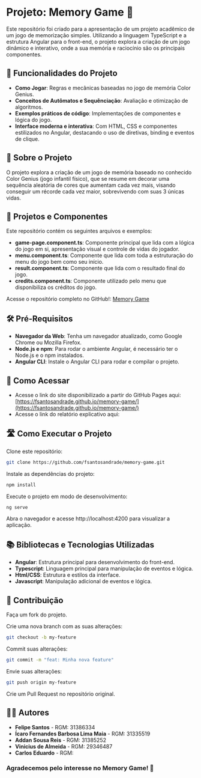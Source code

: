 # Projeto: Memory Game 🧠

Este repositório foi criado para a apresentação de um projeto acadêmico de um jogo de memorização simples. Utilizando a linguagem TypeScript e a estrutura Angular para o front-end, o projeto explora a criação de um jogo dinâmico e interativo, onde a sua memória e raciocínio são os principais componentes.

## 🔨 Funcionalidades do Projeto

- **Como Jogar**: Regras e mecânicas baseadas no jogo de memória Color Genius.
- **Conceitos de Autômatos e Sequênciação**: Avaliação e otimização de algoritmos.
- **Exemplos práticos de código**: Implementações de componentes e lógica do jogo.
- **Interface moderna e interativa**: Com HTML, CSS e componentes estilizados no Angular, destacando o uso de diretivas, binding e eventos de clique.

## 🚀 Sobre o Projeto

O projeto explora a criação de um jogo de memória baseado no conhecido Color Genius (jogo infantil físico), que se resume em decorar uma sequência aleatória de cores que aumentam cada vez mais, visando conseguir um récorde cada vez maior, sobrevivendo com suas 3 únicas vidas.

## 📂 Projetos e Componentes

Este repositório contém os seguintes arquivos e exemplos:

- **game-page.component.ts**: Componente principal que lida com a lógica do jogo em si, apresentação visual e controle de vidas do jogador.
- **menu.component.ts**: Componente que lida com toda a estruturação do menu do jogo bem como seu início.
- **result.component.ts**: Componente que lida com o resultado final do jogo.
- **credits.component.ts**: Componente utilizado pelo menu que disponibiliza os créditos do jogo.

Acesse o repositório completo no GitHub!: [Memory Game](https://github.com/fsantosandrade/memory-game)

## 🛠 Pré-Requisitos

- **Navegador da Web**: Tenha um navegador atualizado, como Google Chrome ou Mozilla Firefox.
- **Node.js e npm**: Para rodar o ambiente Angular, é necessário ter o Node.js e o npm instalados.
- **Angular CLI**: Instale o Angular CLI para rodar e compilar o projeto.

## 🔎 Como Acessar

- Acesse o link do site disponibilizado a partir do GitHub Pages aqui: [https://fsantosandrade.github.io/memory-game/](https://fsantosandrade.github.io/memory-game/)
- Acesse o link do relatório explicativo aqui: []()

## 🛣️ Como Executar o Projeto

Clone este repositório:

```bash
git clone https://github.com/fsantosandrade/memory-game.git
```

Instale as dependências do projeto:

```bash
npm install
```

Execute o projeto em modo de desenvolvimento:

```bash
ng serve
```

Abra o navegador e acesse http://localhost:4200 para visualizar a aplicação.

## 📚 Bibliotecas e Tecnologias Utilizadas

- **Angular**: Estrutura principal para desenvolvimento do front-end.
- **Typescript**: Linguagem principal para manipulação de eventos e lógica.
- **Html/CSS**: Estrutura e estilos da interface.
- **Javascript**: Manipulação adicional de eventos e lógica.

## 📖 Contribuição

Faça um fork do projeto.

Crie uma nova branch com as suas alterações:

```bash
git checkout -b my-feature
```

Commit suas alterações:

```bash
git commit -m "feat: Minha nova feature"
```

Envie suas alterações:

```bash
git push origin my-feature
```

Crie um Pull Request no repositório original.

## 👨‍💻 Autores

- **Felipe Santos** - RGM: 31386334
- **Ícaro Fernandes Barbosa Lima Maia** - RGM: 31335519
- **Addan Sousa Reis** - RGM: 31385252
- **Vinicius de Almeida** - RGM: 29346487
- **Carlos Eduardo** - RGM:

### Agradecemos pelo interesse no Memory Game! 🎉